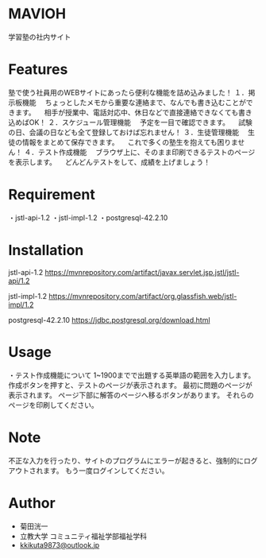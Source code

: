# MAVIOH

学習塾の社内サイト

# Features

塾で使う社員用のWEBサイトにあったら便利な機能を詰め込みました！
１．掲示板機能
　ちょっとしたメモから重要な連絡まで、なんでも書き込むことができます。
　相手が授業中、電話対応中、休日などで直接連絡できなくても書き込めばOK！
２．スケジュール管理機能
　予定を一目で確認できます。
　試験の日、会議の日なども全て登録しておけば忘れません！
３．生徒管理機能
　生徒の情報をまとめて保存できます。
　これで多くの塾生を抱えても困りません！
４．テスト作成機能
　ブラウザ上に、そのまま印刷できるテストのページを表示します。
　どんどんテストをして、成績を上げましょう！

# Requirement

・jstl-api-1.2
・jstl-impl-1.2
・postgresql-42.2.10

# Installation

jstl-api-1.2
https://mvnrepository.com/artifact/javax.servlet.jsp.jstl/jstl-api/1.2

jstl-impl-1.2
https://mvnrepository.com/artifact/org.glassfish.web/jstl-impl/1.2

postgresql-42.2.10
https://jdbc.postgresql.org/download.html

# Usage

・テスト作成機能について
1~1900までで出題する英単語の範囲を入力します。
作成ボタンを押すと、テストのページが表示されます。
最初に問題のページが表示されます。
ページ下部に解答のページへ移るボタンがあります。
それらのページを印刷してください。

# Note

不正な入力を行ったり、サイトのプログラムにエラーが起きると、強制的にログアウトされます。
もう一度ログインしてください。

# Author

* 菊田洸一
* 立教大学 コミュニティ福祉学部福祉学科
* kkikuta9873@outlook.jp
